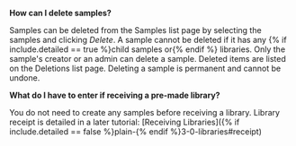 **How can I delete samples?**

Samples can be deleted from the Samples list page by selecting the samples and clicking _Delete_. A
sample cannot be deleted if it has any {% if include.detailed == true %}child samples or{% endif %} libraries. Only the sample's creator or an
admin can delete a sample. Deleted items are listed on the Deletions list page. Deleting a sample is
permanent and cannot be undone.

**What do I have to enter if receiving a pre-made library?**
 
You do not need to create any samples before receiving a library. Library receipt is detailed in a later
tutorial: [Receiving Libraries]({% if include.detailed == false %}plain-{% endif %}3-0-libraries#receipt)
